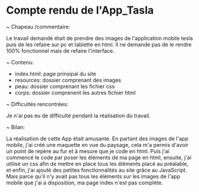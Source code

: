 # Compte rendu de l'App_Tasla

~ Chapeau /commentaire:

  Le travail demandé était de prendre des images de l'application mobile tesla puis de les refaire sur pc et tablette en html. Il ne demande pas de le rendre 100%     fonctionnel mais de refaire l'interface.

~ Contenu:
  - index.html: page prinsipal du site
  - resources: dossier comprenant des images
  - peau: dossier comprenant les fichier css
  - corps: dossier comprenent les autres fichier html
  
~ Difficultés rencontrées:

  Je n'ai pas eu de difficulté pendant la réalisation du travail.

~ Bilan:

  La réalisation de cette App était amusante. En partant des images de l'app mobile, j'ai créé une maquette en vue du paysage, cela m'a permis d'avoir un point de repère au fur et à mesure que je code en html. Puis j'ai commencé le code par poser les éléments de ma page en html, ensuite, j'ai utilisé un css afin de mettre en place tous les éléments placé au préalable, et enfin, j'ai ajouté des petites fonctionnalités au site grâce au JavaScript.
  Mais parce qu'il n'y avait pas tous les éléments sur les images de l'app mobile que j'ai a disposition, ma page index n'est pas complète.

